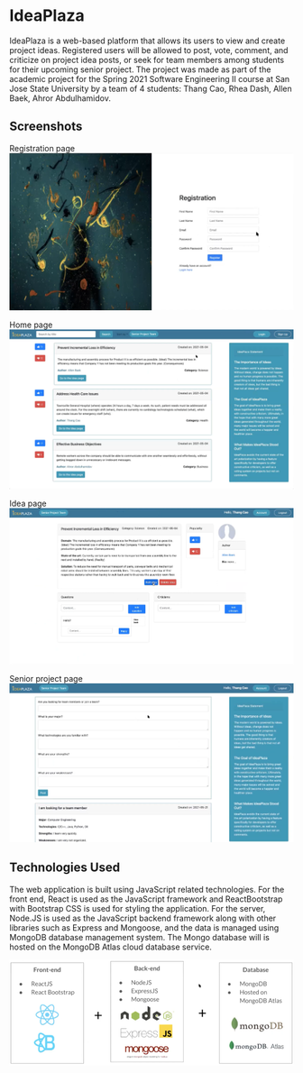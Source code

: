 # IdeaPlaza

IdeaPlaza is a web-based platform that allows its users to view and create project ideas. Registered users will be allowed to post, vote, comment, and criticize on project idea posts, or seek for team members among students for their upcoming senior project. The project was made as part of the academic project for the Spring 2021 Software Engineering II course at San Jose State University by a team of 4 students: Thang Cao, Rhea Dash, Allen Baek, Ahror Abdulhamidov.

## Screenshots

Registration page
![screenshot1.png](screenshot1.png)

Home page
![screenshot2.png](screenshot2.png)

Idea page
![screenshot3.png](screenshot3.png)

Senior project page
![screenshot4.png](screenshot4.png)


## Technologies Used

The web application is built using JavaScript related technologies. For the front end, React is used as the JavaScript framework and ReactBootstrap with Bootstrap CSS is used for styling the application. For the server, Node.JS is used as the JavaScript backend framework along with other libraries such as Express and Mongoose, and the data is managed using MongoDB database management system. The Mongo database will is hosted on the MongoDB Atlas cloud database service.

![technologies.png](technologies.png)

